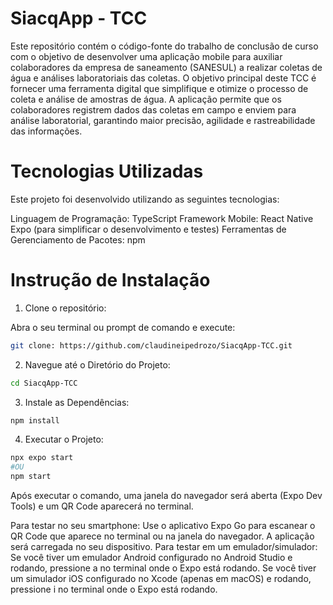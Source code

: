 # SiacqApp - TCC

Este repositório contém o código-fonte do trabalho de conclusão de curso com o objetivo de desenvolver uma aplicação mobile para auxiliar colaboradores da empresa de saneamento (SANESUL) a realizar coletas de água e análises laboratoriais das coletas. O objetivo principal deste TCC é fornecer uma ferramenta digital que simplifique e otimize o processo de coleta e análise de amostras de água. A aplicação permite que os colaboradores registrem dados das coletas em campo e enviem para análise laboratorial, garantindo maior precisão, agilidade e rastreabilidade das informações.

# Tecnologias Utilizadas
Este projeto foi desenvolvido utilizando as seguintes tecnologias:

Linguagem de Programação: TypeScript
Framework Mobile: React Native
Expo (para simplificar o desenvolvimento e testes)
Ferramentas de Gerenciamento de Pacotes: npm

# Instrução de Instalação

1. Clone o repositório:

Abra o seu terminal ou prompt de comando e execute:

```bash
git clone: https://github.com/claudineipedrozo/SiacqApp-TCC.git 

```
2. Navegue até o Diretório do Projeto:

```bash
cd SiacqApp-TCC 

```
3. Instale as Dependências:

```bash
npm install 

```
4. Executar o Projeto:

```bash
npx expo start
#OU
npm start

```
Após executar o comando, uma janela do navegador será aberta (Expo Dev Tools) e um QR Code aparecerá no terminal.

Para testar no seu smartphone: Use o aplicativo Expo Go para escanear o QR Code que aparece no terminal ou na janela do navegador. A aplicação será carregada no seu dispositivo.
Para testar em um emulador/simulador:
Se você tiver um emulador Android configurado no Android Studio e rodando, pressione a no terminal onde o Expo está rodando.
Se você tiver um simulador iOS configurado no Xcode (apenas em macOS) e rodando, pressione i no terminal onde o Expo está rodando.
